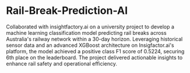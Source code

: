 # Rail-Break-Prediction-AI

Collaborated with insightfactory.ai on a university project to develop a machine learning classification model predicting rail breaks across Australia's railway network within a 30-day horizon. Leveraging historical sensor data and an advanced XGBoost architecture on Insigfactor.ai's platform, the model achieved a positive class F1 score of 0.5224, securing 6th place on the leaderboard. The project delivered actionable insights to enhance rail safety and operational efficiency.
